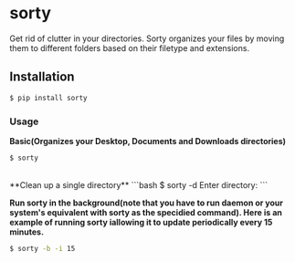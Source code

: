 # sorty
Get rid of clutter in your directories. Sorty organizes your files by moving them to different folders based on their filetype and extensions.

## Installation
```bash
$ pip install sorty
```


### Usage
**Basic(Organizes your Desktop, Documents and Downloads directories)**
```bash
$ sorty
```
<br>
**Clean up a single directory**
```bash
$ sorty -d
Enter directory:
```
<br>

**Run sorty in the background(note that you have to run daemon or your system's equivalent with sorty as the specidied command). Here is an example of running sorty iallowing it to update periodically every 15 minutes.**
```bash
$ sorty -b -i 15
```




